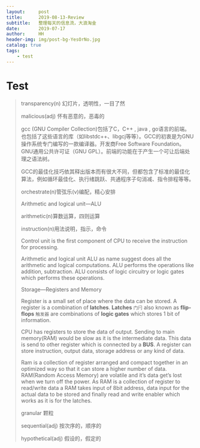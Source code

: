 ```yaml
---
layout:     post
title:      2019-08-13-Review
subtitle:   整理每天的信息流，大浪淘金
date:       2019-07-17
author:     HH
header-img: img/post-bg-YesOrNo.jpg
catalog: true
tags:
    - test
---
```

# Test

> transparency(n) 幻灯片，透明性，一目了然
>
> malicious(adj) 怀有恶意的，恶毒的
>
> gcc (GNU Compiler Collection)包括了C，C++ , java , go语言的前端。也包括了这些语言的库（如libstdc++、libgcj等等）。GCC的初衷是为GNU操作系统专门编写的一款编译器。开发商Free Software Foundation。GNU通用公共许可证（GNU GPL）。前端的功能在于产生一个可让后端处理之语法树。
>
> GCC的最佳化技巧依其释出版本而有很大不同，但都包含了标准的最佳化算法，例如循环最佳化、执行绪跳跃、共通程序子句消减、指令排程等等。
>
> orchestrate(n)管弦乐(v)编配，精心安排
>
> Arithmetic and logical unit—ALU
>
> arithmetic(n)算数运算，四则运算
>
> instruction(n)用法说明，指示，命令
>
> Control unit is the first component of CPU to receive the instruction for processing.
>
> Arithmetic and logical unit ALU as name suggest does all the arithmetic and logical computations. ALU performs the operations like addition, subtraction. ALU consists of logic circuitry or logic gates which performs these operations.
>
> Storage—Registers and Memory
>
> Register is a small set of place where the data can be stored. A register is a combination of **latches**. **Latches** `门闩` also known as **flip-flops** `触发器` are combinations of **logic gates** which stores 1 bit of information.
>
> CPU has registers to store the data of output. Sending to main memory(RAM) would be slow as it is the intermediate data. This data is send to other register which is connected by a **BUS**. A register can store instruction, output data, storage address or any kind of data.
>
> Ram is a collection of register arranged and compact together in an optimized way so that it can store a higher number of data. RAM(Random Access Memory) are volatile and it’s data get’s lost when we turn off the power. As RAM is a collection of register to read/write data a RAM takes input of 8bit address, data input for the actual data to be stored and finally read and write enabler which works as it is for the latches.
>
> granular 颗粒
>
> sequential(adj) 按次序的，顺序的
>
> hypothetical(adj) 假设的，假定的
